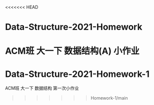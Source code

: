 <<<<<<< HEAD
# Data-Structure-2021-Homework
ACM班 大一下 数据结构(A) 小作业
=======
# Data-Structure-2021-Homework-1
ACM班 大一下 数据结构 第一次小作业
>>>>>>> Homework-1/main
